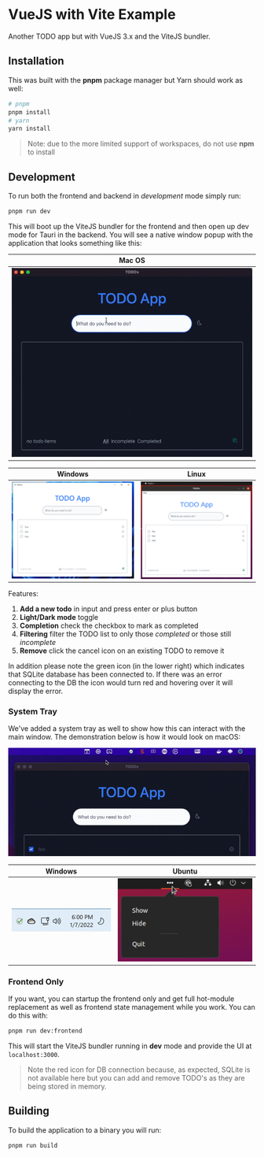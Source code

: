 # VueJS with Vite Example

Another TODO app but with VueJS 3.x and the ViteJS bundler.

## Installation

This was built with the **pnpm** package manager but Yarn should work as well:

```bash
# pnpm
pnpm install
# yarn
yarn install
```

> Note: due to the more limited support of workspaces, do not use **npm** to install

## Development

To run both the frontend and backend in _development_ mode simply run:

```bash
pnpm run dev
```

This will boot up the ViteJS bundler for the frontend and then open up dev mode for Tauri in the backend. You will see a native window popup with the application that looks something like this:

| Mac OS                               |
| ------------------------------------ |
| ![app look and feel](./docs/app.gif) |

| Windows                                      | Linux                                       |
| -------------------------------------------- | ------------------------------------------- |
| ![app look and feel](./docs/windows-app.png) | ![app look and feel](./docs/ubuntu-app.png) |

Features:

1. **Add a new todo** in input and press enter or plus button
2. **Light/Dark mode** toggle
3. **Completion** check the checkbox to mark as completed
4. **Filtering** filter the TODO list to only those _completed_ or those still _incomplete_
5. **Remove** click the cancel icon on an existing TODO to remove it

In addition please note the green icon (in the lower right) which indicates that SQLite database has been connected to. If there was an error connecting to the DB the icon would turn red and hovering over it will display the error.

### System Tray

We've added a system tray as well to show how this can interact with the main window. The demonstration below is how it would look on macOS:

![mac OS system tray](./docs/mac-system-tray.gif)

| Windows                                                | Ubuntu                                               |
| ------------------------------------------------------ | ---------------------------------------------------- |
| ![windows system tray](./docs/windows-system-tray.png) | ![ubuntu system tray](./docs/ubuntu-system-tray.png) |

### Frontend Only

If you want, you can startup the frontend only and get full hot-module replacement as well as frontend state management while you work. You can do this with:

```bash
pnpm run dev:frontend
```

This will start the ViteJS bundler running in **dev** mode and provide the UI at `localhost:3000`.

> Note the red icon for DB connection because, as expected, SQLite is not available here but you can add and remove TODO's as they are being stored in memory.

## Building

To build the application to a binary you will run:

```bash
pnpm run build
```
